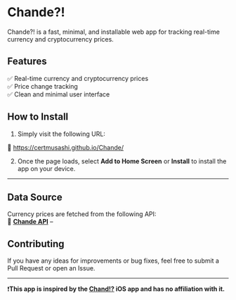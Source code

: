 # Chande?!

Chande?! is a fast, minimal, and installable web app for tracking real-time currency and cryptocurrency prices.

## Features

✅ Real-time currency and cryptocurrency prices  
✅ Price change tracking  
✅ Clean and minimal user interface

## How to Install

1. Simply visit the following URL:

🔗 https://certmusashi.github.io/Chande/

2. Once the page loads, select **Add to Home Screen** or **Install** to install the app on your device.

---

## Data Source

Currency prices are fetched from the following API:  
🔗 **[Chande API](https://github.com/CertMusashi/Chande-api)** –

## Contributing

If you have any ideas for improvements or bug fixes, feel free to submit a Pull Request or open an Issue.

---

❗**This app is inspired by the [Chand!?](https://apps.apple.com/us/app/chand/id1524200188) iOS app and has no affiliation with it.**